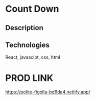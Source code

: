 # Count Down

## Description

## Technologies
React, javascipt, css, html

# PROD LINK
https://polite-figolla-bd6da4.netlify.app/